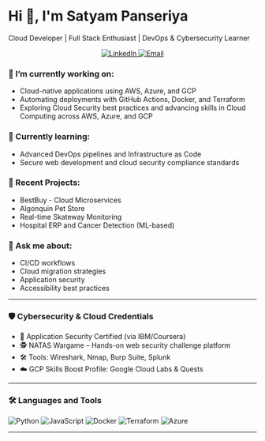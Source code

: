 # Hi 👋, I'm Satyam Panseriya  
Cloud Developer | Full Stack Enthusiast | DevOps & Cybersecurity Learner

<p align="center">
  <a href="https://www.linkedin.com/in/satyampanseriya/">
    <img src="https://img.shields.io/badge/LinkedIn-blue?logo=linkedin" alt="LinkedIn">
  </a>
  <a href="mailto:pans0012@algonquinlive.com">
    <img src="https://img.shields.io/badge/Email-blue?logo=gmail" alt="Email">
  </a>
</p>

### 🔭 I’m currently working on:
- Cloud-native applications using AWS, Azure, and GCP
- Automating deployments with GitHub Actions, Docker, and Terraform
- Exploring Cloud Security best practices and advancing skills in Cloud Computing across AWS, Azure, and GCP

### 🌱 Currently learning:
- Advanced DevOps pipelines and Infrastructure as Code
- Secure web development and cloud security compliance standards

### 📌 Recent Projects:
- BestBuy - Cloud Microservices
- Algonquin Pet Store
- Real-time Skateway Monitoring
- Hospital ERP and Cancer Detection (ML-based)

### 💬 Ask me about:
- CI/CD workflows
- Cloud migration strategies
- Application security
- Accessibility best practices

---

### 🛡️ Cybersecurity & Cloud Credentials
- 🧠 Application Security Certified (via IBM/Coursera)  
- 🕵️ NATAS Wargame – Hands-on web security challenge platform  
- 🛠️ Tools: Wireshark, Nmap, Burp Suite, Splunk  
- ☁️ GCP Skills Boost Profile: Google Cloud Labs & Quests  
---

### 🛠️ Languages and Tools

![Python](https://img.shields.io/badge/-333333?style=flat&logo=python)  ![JavaScript](https://img.shields.io/badge/-333333?style=flat&logo=javascript)  ![Docker](https://img.shields.io/badge/-333333?style=flat&logo=docker)  ![Terraform](https://img.shields.io/badge/-333333?style=flat&logo=terraform)  ![Azure](https://img.shields.io/badge/-0078D4?style=flat&logo=microsoft-azure)  
<!-- Add more badges for tools and languages you use -->

---

